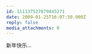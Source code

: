 ```yaml
---
id: 111137527879445271
date: 2009-01-25T16:07:50.000Z
reply: false
media_attachments: 0
---
```


新年快乐…

